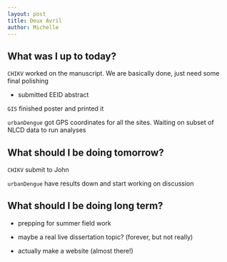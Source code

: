 ```yaml
---
layout: post
title: Deux Avril
author: Michelle
---
```


## What was I up to today?

`CHIKV` worked on the manuscript. We are basically done, just need some final polishing

* submitted EEID abstract

`GIS` finished poster and printed it

`urbanDengue` got GPS coordinates for all the sites. Waiting on subset of NLCD data to run analyses

## What should I be doing tomorrow?

`CHIKV` submit to John

`urbanDengue` have results down and start working on discussion

## What should I be doing long term?

* prepping for summer field work

* maybe a real live dissertation topic? (forever, but not really)

* actually make a website (almost there!)

<i class="fa fa-code" style="color:pink"> </i>




